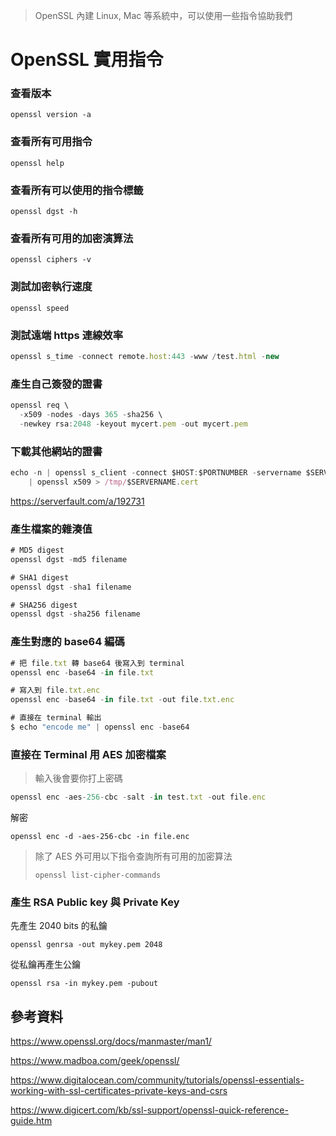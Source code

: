 > OpenSSL 內建 Linux, Mac 等系統中，可以使用一些指令協助我們

# OpenSSL 實用指令

### 查看版本

```
openssl version -a
```

### 查看所有可用指令

```
openssl help
```

### 查看所有可以使用的指令標籤

```
openssl dgst -h
```

### 查看所有可用的加密演算法

```
openssl ciphers -v
```

### 測試加密執行速度

```
openssl speed
```

### 測試遠端 https 連線效率

```javascript
openssl s_time -connect remote.host:443 -www /test.html -new
```

### 產生自己簽發的證書

```javascript
openssl req \
  -x509 -nodes -days 365 -sha256 \
  -newkey rsa:2048 -keyout mycert.pem -out mycert.pem
```

### 下載其他網站的證書

```javascript
echo -n | openssl s_client -connect $HOST:$PORTNUMBER -servername $SERVERNAME \
    | openssl x509 > /tmp/$SERVERNAME.cert
```

https://serverfault.com/a/192731

### 產生檔案的雜湊值

```javascript
# MD5 digest
openssl dgst -md5 filename

# SHA1 digest
openssl dgst -sha1 filename

# SHA256 digest
openssl dgst -sha256 filename
```

### 產生對應的 base64 編碼

```javascript
# 把 file.txt 轉 base64 後寫入到 terminal
openssl enc -base64 -in file.txt

# 寫入到 file.txt.enc
openssl enc -base64 -in file.txt -out file.txt.enc

# 直接在 terminal 輸出
$ echo "encode me" | openssl enc -base64
```

### 直接在 Terminal 用 AES 加密檔案

> 輸入後會要你打上密碼

```javascript
openssl enc -aes-256-cbc -salt -in test.txt -out file.enc
```

解密

```
openssl enc -d -aes-256-cbc -in file.enc
```

> 除了 AES 外可用以下指令查詢所有可用的加密算法
>
> ```
> openssl list-cipher-commands
> ```

### 產生 RSA Public key 與 Private Key

先產生 2040 bits 的私鑰

```
openssl genrsa -out mykey.pem 2048
```

從私鑰再產生公鑰

```
openssl rsa -in mykey.pem -pubout
```

## 參考資料

https://www.openssl.org/docs/manmaster/man1/

https://www.madboa.com/geek/openssl/

https://www.digitalocean.com/community/tutorials/openssl-essentials-working-with-ssl-certificates-private-keys-and-csrs

https://www.digicert.com/kb/ssl-support/openssl-quick-reference-guide.htm
